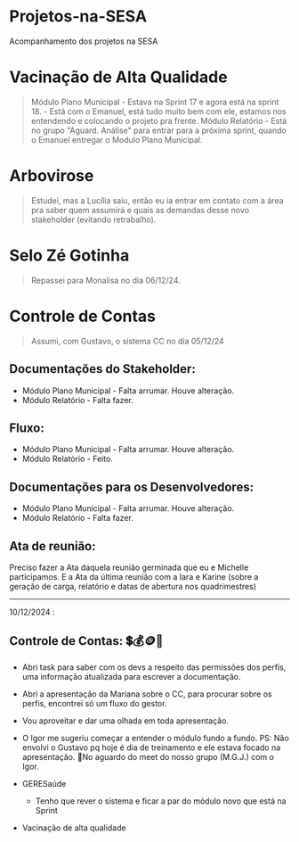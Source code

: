 # Projetos-na-SESA
Acompanhamento dos projetos na SESA

# Vacinação de Alta Qualidade 
 > Módulo Plano Municipal - Estava na Sprint 17 e agora está na sprint 18. - Está com o Emanuel, está tudo muito bem com ele, estamos nos entendendo e colocando o projeto pra frente.
 > Módulo Relatório - Está no grupo "Aguard. Análise" para entrar para a próxima sprint, quando o Emanuel entregar o Modulo Plano Municipal.

# Arbovirose 
> Estudei, mas a Lucília saiu, então eu ia entrar em contato com a área pra saber quem assumirá e quais as demandas desse novo stakeholder (evitando retrabalho).

# Selo Zé Gotinha 
> Repassei para Monalisa no dia 06/12/24.

# Controle de Contas
> Assumi, com Gustavo, o sistema CC no dia 05/12/24

## Documentações do Stakeholder:
 - Módulo Plano Municipal - Falta arrumar. Houve alteração.
 - Módulo Relatório - Falta fazer.

## Fluxo:
 - Módulo Plano Municipal - Falta arrumar. Houve alteração.
 - Módulo Relatório - Feito.

## Documentações para os Desenvolvedores:
 - Módulo Plano Municipal - Falta arrumar. Houve alteração.
 - Módulo Relatório - Falta fazer.

## Ata de reunião:
Preciso fazer a Ata daquela reunião germinada que eu e Michelle participamos.
E a Ata da última reunião com a Iara e Karine (sobre a geração de carga, relatório e datas de abertura nos quadrimestres)

------------------------------
10/12/2024 :

## Controle de Contas: 💲💰🪙🫰
- Abri task para saber com os devs a respeito das permissões dos perfis, uma informação atualizada para escrever a documentação.
- Abri a apresentação da Mariana sobre o CC, para procurar sobre os perfis, encontrei só um fluxo do gestor.
- Vou aproveitar e dar uma olhada em toda apresentação.
- O Igor me sugeriu começar a entender o módulo fundo a fundo.
  PS: Não envolvi o Gustavo pq hoje é dia de treinamento e ele estava focado na apresentação.
  🚨No aguardo do meet do nosso grupo (M.G.J.) com o Igor.

- GERESaúde
  - Tenho que rever o sistema e ficar a par do módulo novo que está na Sprint

- Vacinação de alta qualidade
